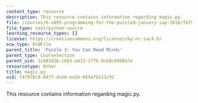 ```yaml
---
content_type: resource
description: This resource contains information regarding magic.py.
file: /courses/6-s095-programming-for-the-puzzled-january-iap-2018/f47978c6647fdce8ea2e655efb111c91_magic.py
file_type: text/python-source
learning_resource_types: []
license: https://creativecommons.org/licenses/by-nc-sa/4.0/
ocw_type: OCWFile
parent_title: 'Puzzle 3: You Can Read Minds'
parent_type: CourseSection
parent_uid: 2c683d2b-c663-a413-177b-0cb8c6988a7e
resourcetype: Other
title: magic.py
uid: f47978c6-647f-dce8-ea2e-655efb111c91
---
```

This resource contains information regarding magic.py.
